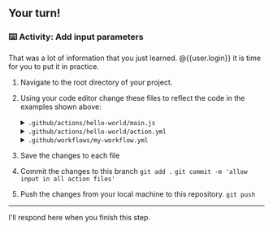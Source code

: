 ## Your turn!

### :keyboard: Activity: Add input parameters

That was a lot of information that you just learned. @{{user.login}} it is time for you to put it in practice.

1. Navigate to the root directory of your project.
1. Using your code editor change these files to reflect the code in the examples shown above:

   <details><summary><code>.github/actions/hello-world/main.js</code></summary>

   ```javascript
   const core = require("@actions/core");

   const firstGreeting = core.getInput("first-greeting");
   const secondGreeting = core.getInput("second-greeting");
   const thirdGreeting = core.getInput("third-greeting");

   console.log(`Hello ${firstGreeting}`);
   console.log(`Hello ${secondGreeting}`);
   if (thirdGreeting) {
     console.log(`Hello ${thirdGreeting}`);
   }
   ```

   </details>

   <details><summary><code>.github/actions/hello-world/action.yml</code></summary>

   ```yaml
   name: "my hello action"

   description: "say hello with GitHub Actions"

   inputs:
     first-greeting:
       description: who you would like to greet in the console
       required: true
       default: Hubot

     second-greeting:
       description: who to greet
       required: true
       default: Mona the Octocat

     third-greeting:
       description: another greeting
       required: false

   runs:
     using: "node12"
     main: "main.js"
   ```

   </details>

   <details><summary><code>.github/workflows/my-workflow.yml</code></summary>

   ```yaml
   name: JS Actions

   on: [push]

   jobs:
   action:
       runs-on: ubuntu-latest

       steps:
       - uses: actions/checkout@v1

       - name: hello-action
           uses: ./.github/actions/hello-world
           with:
           first-greeting: Learning Lab User

   ```

   </details>

2. Save the changes to each file
3. Commit the changes to this branch
   `git add .`
   `git commit -m 'allow input in all action files'`
4. Push the changes from your local machine to this repository.
   `git push`

---

I'll respond here when you finish this step.
